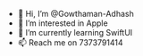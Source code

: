 - 👋 Hi, I’m @Gowthaman-Adhash
- 👀 I’m interested in Apple 
- 🌱 I’m currently learning SwiftUI
- 📫 Reach me on 7373791414

<!---
Gowthaman-Adhash/Gowthaman-Adhash is a ✨ special ✨ repository because its `README.md` (this file) appears on your GitHub profile.
You can click the Preview link to take a look at your changes.
--->
